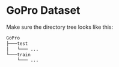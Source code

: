 # GoPro Dataset
Make sure the directory tree looks like this:

```bash
GoPro
├───test
│   └─── ...
└───train
    └─── ...
```